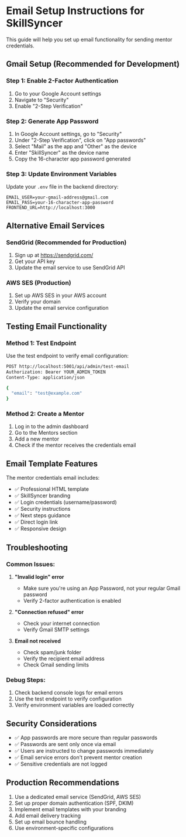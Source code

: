 # Email Setup Instructions for SkillSyncer

This guide will help you set up email functionality for sending mentor credentials.

## Gmail Setup (Recommended for Development)

### Step 1: Enable 2-Factor Authentication
1. Go to your Google Account settings
2. Navigate to "Security"
3. Enable "2-Step Verification"

### Step 2: Generate App Password
1. In Google Account settings, go to "Security"
2. Under "2-Step Verification", click on "App passwords"
3. Select "Mail" as the app and "Other" as the device
4. Enter "SkillSyncer" as the device name
5. Copy the 16-character app password generated

### Step 3: Update Environment Variables
Update your `.env` file in the backend directory:

```env
EMAIL_USER=your-gmail-address@gmail.com
EMAIL_PASS=your-16-character-app-password
FRONTEND_URL=http://localhost:3000
```

## Alternative Email Services

### SendGrid (Recommended for Production)
1. Sign up at https://sendgrid.com/
2. Get your API key
3. Update the email service to use SendGrid API

### AWS SES (Production)
1. Set up AWS SES in your AWS account
2. Verify your domain
3. Update the email service configuration

## Testing Email Functionality

### Method 1: Test Endpoint
Use the test endpoint to verify email configuration:

```bash
POST http://localhost:5001/api/admin/test-email
Authorization: Bearer YOUR_ADMIN_TOKEN
Content-Type: application/json

{
  "email": "test@example.com"
}
```

### Method 2: Create a Mentor
1. Log in to the admin dashboard
2. Go to the Mentors section
3. Add a new mentor
4. Check if the mentor receives the credentials email

## Email Template Features

The mentor credentials email includes:
- ✅ Professional HTML template
- ✅ SkillSyncer branding
- ✅ Login credentials (username/password)
- ✅ Security instructions
- ✅ Next steps guidance
- ✅ Direct login link
- ✅ Responsive design

## Troubleshooting

### Common Issues:

1. **"Invalid login" error**
   - Make sure you're using an App Password, not your regular Gmail password
   - Verify 2-factor authentication is enabled

2. **"Connection refused" error**
   - Check your internet connection
   - Verify Gmail SMTP settings

3. **Email not received**
   - Check spam/junk folder
   - Verify the recipient email address
   - Check Gmail sending limits

### Debug Steps:
1. Check backend console logs for email errors
2. Use the test endpoint to verify configuration
3. Verify environment variables are loaded correctly

## Security Considerations

- ✅ App passwords are more secure than regular passwords
- ✅ Passwords are sent only once via email
- ✅ Users are instructed to change passwords immediately
- ✅ Email service errors don't prevent mentor creation
- ✅ Sensitive credentials are not logged

## Production Recommendations

1. Use a dedicated email service (SendGrid, AWS SES)
2. Set up proper domain authentication (SPF, DKIM)
3. Implement email templates with your branding
4. Add email delivery tracking
5. Set up email bounce handling
6. Use environment-specific configurations